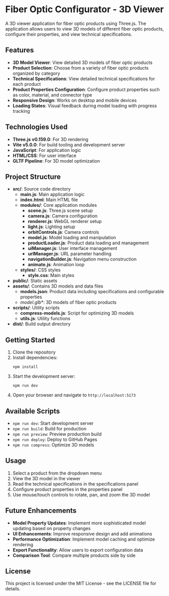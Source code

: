 # Fiber Optic Configurator - 3D Viewer

A 3D viewer application for fiber optic products using Three.js. The application allows users to view 3D models of different fiber optic products, configure their properties, and view technical specifications.

## Features

- **3D Model Viewer**: View detailed 3D models of fiber optic products
- **Product Selection**: Choose from a variety of fiber optic products organized by category
- **Technical Specifications**: View detailed technical specifications for each product
- **Product Properties Configuration**: Configure product properties such as color, material, and connector type
- **Responsive Design**: Works on desktop and mobile devices
- **Loading States**: Visual feedback during model loading with progress tracking

## Technologies Used

- **Three.js v0.159.0**: For 3D rendering
- **Vite v5.0.0**: For build tooling and development server
- **JavaScript**: For application logic
- **HTML/CSS**: For user interface
- **GLTF Pipeline**: For 3D model optimization

## Project Structure

- **src/**: Source code directory
  - **main.js**: Main application logic
  - **index.html**: Main HTML file
  - **modules/**: Core application modules
    - **scene.js**: Three.js scene setup
    - **camera.js**: Camera configuration
    - **renderer.js**: WebGL renderer setup
    - **light.js**: Lighting setup
    - **orbitControls.js**: Camera controls
    - **model.js**: Model loading and manipulation
    - **productLoader.js**: Product data loading and management
    - **uiManager.js**: User interface management
    - **urlManager.js**: URL parameter handling
    - **navigationBuilder.js**: Navigation menu construction
    - **animate.js**: Animation loop
  - **styles/**: CSS styles
    - **style.css**: Main styles
- **public/**: Static assets
- **assets/**: Contains 3D models and data files
  - **models.json**: Product data including specifications and configurable properties
  - **model*.glb**: 3D models of fiber optic products
- **scripts/**: Utility scripts
  - **compress-models.js**: Script for optimizing 3D models
  - **utils.js**: Utility functions
- **dist/**: Build output directory

## Getting Started

1. Clone the repository
2. Install dependencies:
   ```
   npm install
   ```
3. Start the development server:
   ```
   npm run dev
   ```
4. Open your browser and navigate to `http://localhost:5173`

## Available Scripts

- `npm run dev`: Start development server
- `npm run build`: Build for production
- `npm run preview`: Preview production build
- `npm run deploy`: Deploy to GitHub Pages
- `npm run compress`: Optimize 3D models

## Usage

1. Select a product from the dropdown menu
2. View the 3D model in the viewer
3. Read the technical specifications in the specifications panel
4. Configure product properties in the properties panel
5. Use mouse/touch controls to rotate, pan, and zoom the 3D model

## Future Enhancements

- **Model Property Updates**: Implement more sophisticated model updating based on property changes
- **UI Enhancements**: Improve responsive design and add animations
- **Performance Optimization**: Implement model caching and optimize rendering
- **Export Functionality**: Allow users to export configuration data
- **Comparison Tool**: Compare multiple products side by side

## License

This project is licensed under the MIT License - see the LICENSE file for details. 